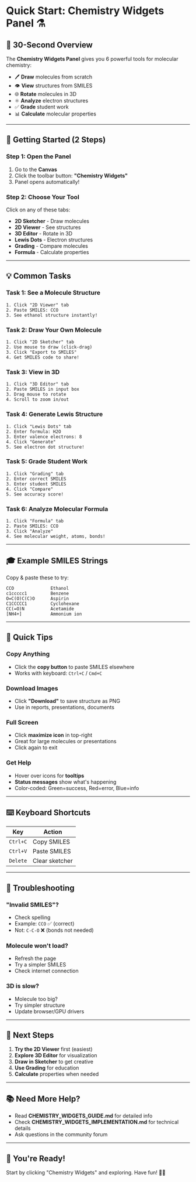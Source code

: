 # Quick Start: Chemistry Widgets Panel ⚗️

## 🎯 30-Second Overview

The **Chemistry Widgets Panel** gives you 6 powerful tools for molecular chemistry:
- 🖊️ **Draw** molecules from scratch
- 👁️ **View** structures from SMILES
- 🌐 **Rotate** molecules in 3D
- ⚛️ **Analyze** electron structures
- ✅ **Grade** student work
- 📊 **Calculate** molecular properties

---

## 🚀 Getting Started (2 Steps)

### Step 1: Open the Panel
1. Go to the **Canvas**
2. Click the toolbar button: **"Chemistry Widgets"**
3. Panel opens automatically!

### Step 2: Choose Your Tool
Click on any of these tabs:
- **2D Sketcher** - Draw molecules
- **2D Viewer** - See structures
- **3D Editor** - Rotate in 3D
- **Lewis Dots** - Electron structures
- **Grading** - Compare molecules
- **Formula** - Calculate properties

---

## 💡 Common Tasks

### Task 1: See a Molecule Structure
```
1. Click "2D Viewer" tab
2. Paste SMILES: CCO
3. See ethanol structure instantly!
```

### Task 2: Draw Your Own Molecule
```
1. Click "2D Sketcher" tab
2. Use mouse to draw (click-drag)
3. Click "Export to SMILES"
4. Get SMILES code to share!
```

### Task 3: View in 3D
```
1. Click "3D Editor" tab
2. Paste SMILES in input box
3. Drag mouse to rotate
4. Scroll to zoom in/out
```

### Task 4: Generate Lewis Structure
```
1. Click "Lewis Dots" tab
2. Enter formula: H2O
3. Enter valence electrons: 8
4. Click "Generate"
5. See electron dot structure!
```

### Task 5: Grade Student Work
```
1. Click "Grading" tab
2. Enter correct SMILES
3. Enter student SMILES
4. Click "Compare"
5. See accuracy score!
```

### Task 6: Analyze Molecular Formula
```
1. Click "Formula" tab
2. Paste SMILES: CCO
3. Click "Analyze"
4. See molecular weight, atoms, bonds!
```

---

## 🎓 Example SMILES Strings

Copy & paste these to try:

```
CCO              Ethanol
c1ccccc1         Benzene
O=C(O)C(C)O      Aspirin
C1CCCCC1         Cyclohexane
CC(=O)N          Acetamide
[NH4+]           Ammonium ion
```

---

## 📱 Quick Tips

### Copy Anything
- Click the **copy button** to paste SMILES elsewhere
- Works with keyboard: `Ctrl+C` / `Cmd+C`

### Download Images
- Click **"Download"** to save structure as PNG
- Use in reports, presentations, documents

### Full Screen
- Click **maximize icon** in top-right
- Great for large molecules or presentations
- Click again to exit

### Get Help
- Hover over icons for **tooltips**
- **Status messages** show what's happening
- Color-coded: Green=success, Red=error, Blue=info

---

## ⌨️ Keyboard Shortcuts

| Key | Action |
|-----|--------|
| `Ctrl+C` | Copy SMILES |
| `Ctrl+V` | Paste SMILES |
| `Delete` | Clear sketcher |

---

## 🔧 Troubleshooting

### "Invalid SMILES"?
- Check spelling
- Example: `CCO` ✅ (correct)
- Not: `C-C-O` ❌ (bonds not needed)

### Molecule won't load?
- Refresh the page
- Try a simpler SMILES
- Check internet connection

### 3D is slow?
- Molecule too big?
- Try simpler structure
- Update browser/GPU drivers

---

## 🎯 Next Steps

1. **Try the 2D Viewer** first (easiest)
2. **Explore 3D Editor** for visualization
3. **Draw in Sketcher** to get creative
4. **Use Grading** for education
5. **Calculate** properties when needed

---

## 📚 Need More Help?

- Read **CHEMISTRY_WIDGETS_GUIDE.md** for detailed info
- Check **CHEMISTRY_WIDGETS_IMPLEMENTATION.md** for technical details
- Ask questions in the community forum

---

## 🎉 You're Ready!

Start by clicking "Chemistry Widgets" and exploring. Have fun! 🧪✨
